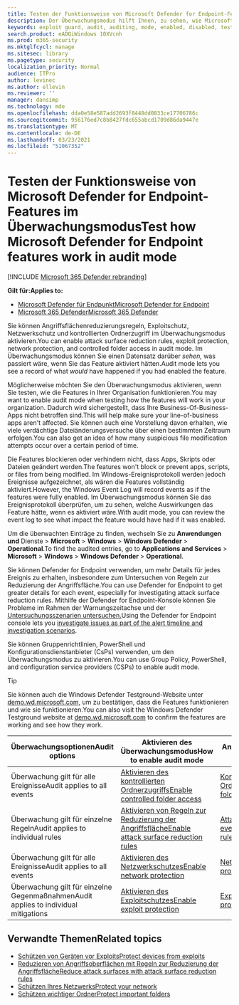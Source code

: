 ```yaml
---
title: Testen der Funktionsweise von Microsoft Defender for Endpoint-Features im Überwachungsmodus
description: Der Überwachungsmodus hilft Ihnen, zu sehen, wie Microsoft Defender for Endpoint Ihre Geräte schützen würde, wenn sie aktiviert wäre.
keywords: exploit guard, audit, auditing, mode, enabled, disabled, test, demo, evaluate, lab
search.product: eADQiWindows 10XVcnh
ms.prod: m365-security
ms.mktglfcycl: manage
ms.sitesec: library
ms.pagetype: security
localization_priority: Normal
audience: ITPro
author: levinec
ms.author: ellevin
ms.reviewer: ''
manager: dansimp
ms.technology: mde
ms.openlocfilehash: dda0e58e587add2693f8448dd0833ce17706786c
ms.sourcegitcommit: 956176ed7c8b8427fdc655abcd1709d86da9447e
ms.translationtype: MT
ms.contentlocale: de-DE
ms.lasthandoff: 03/23/2021
ms.locfileid: "51067352"
---
```

# <a name="test-how-microsoft-defender-for-endpoint-features-work-in-audit-mode"></a><span data-ttu-id="3503b-104">Testen der Funktionsweise von Microsoft Defender for Endpoint-Features im Überwachungsmodus</span><span class="sxs-lookup"><span data-stu-id="3503b-104">Test how Microsoft Defender for Endpoint features work in audit mode</span></span>

[!INCLUDE [Microsoft 365 Defender rebranding](../../includes/microsoft-defender.md)]

<span data-ttu-id="3503b-105">**Gilt für:**</span><span class="sxs-lookup"><span data-stu-id="3503b-105">**Applies to:**</span></span>
- [<span data-ttu-id="3503b-106">Microsoft Defender für Endpunkt</span><span class="sxs-lookup"><span data-stu-id="3503b-106">Microsoft Defender for Endpoint</span></span>](https://go.microsoft.com/fwlink/?linkid=2154037)
- [<span data-ttu-id="3503b-107">Microsoft 365 Defender</span><span class="sxs-lookup"><span data-stu-id="3503b-107">Microsoft 365 Defender</span></span>](https://go.microsoft.com/fwlink/?linkid=2118804)


<span data-ttu-id="3503b-108">Sie können Angriffsflächenreduzierungsregeln, Exploitschutz, Netzwerkschutz und kontrollierten Ordnerzugriff im Überwachungsmodus aktivieren.</span><span class="sxs-lookup"><span data-stu-id="3503b-108">You can enable attack surface reduction rules, exploit protection, network protection, and controlled folder access in audit mode.</span></span> <span data-ttu-id="3503b-109">Im Überwachungsmodus können Sie einen Datensatz darüber *sehen,* was passiert wäre, wenn Sie das Feature aktiviert hätten.</span><span class="sxs-lookup"><span data-stu-id="3503b-109">Audit mode lets you see a record of what *would* have happened if you had enabled the feature.</span></span>

<span data-ttu-id="3503b-110">Möglicherweise möchten Sie den Überwachungsmodus aktivieren, wenn Sie testen, wie die Features in Ihrer Organisation funktionieren.</span><span class="sxs-lookup"><span data-stu-id="3503b-110">You may want to enable audit mode when testing how the features will work in your organization.</span></span> <span data-ttu-id="3503b-111">Dadurch wird sichergestellt, dass Ihre Business-Of-Business-Apps nicht betroffen sind.</span><span class="sxs-lookup"><span data-stu-id="3503b-111">This will help make sure your line-of-business apps aren't affected.</span></span> <span data-ttu-id="3503b-112">Sie können auch eine Vorstellung davon erhalten, wie viele verdächtige Dateiänderungsversuche über einen bestimmten Zeitraum erfolgen.</span><span class="sxs-lookup"><span data-stu-id="3503b-112">You can also get an idea of how many suspicious file modification attempts occur over a certain period of time.</span></span>

<span data-ttu-id="3503b-113">Die Features blockieren oder verhindern nicht, dass Apps, Skripts oder Dateien geändert werden.</span><span class="sxs-lookup"><span data-stu-id="3503b-113">The features won't block or prevent apps, scripts, or files from being modified.</span></span> <span data-ttu-id="3503b-114">Im Windows-Ereignisprotokoll werden jedoch Ereignisse aufgezeichnet, als wären die Features vollständig aktiviert.</span><span class="sxs-lookup"><span data-stu-id="3503b-114">However, the Windows Event Log will record events as if the features were fully enabled.</span></span> <span data-ttu-id="3503b-115">Im Überwachungsmodus können Sie das Ereignisprotokoll überprüfen, um zu sehen, welche Auswirkungen das Feature hätte, wenn es aktiviert wäre.</span><span class="sxs-lookup"><span data-stu-id="3503b-115">With audit mode, you can review the event log to see what impact the feature would have had if it was enabled.</span></span>

<span data-ttu-id="3503b-116">Um die überwachten Einträge zu finden, wechseln Sie zu **Anwendungen und** Dienste  >  **Microsoft**  >  **Windows**  >  **Windows Defender**  >  **Operational**.</span><span class="sxs-lookup"><span data-stu-id="3503b-116">To find the audited entries, go to **Applications and Services** > **Microsoft** > **Windows** > **Windows Defender** > **Operational**.</span></span>

<span data-ttu-id="3503b-117">Sie können Defender for Endpoint verwenden, um mehr Details für jedes Ereignis zu erhalten, insbesondere zum Untersuchen von Regeln zur Reduzierung der Angriffsfläche.</span><span class="sxs-lookup"><span data-stu-id="3503b-117">You can use Defender for Endpoint to get greater details for each event, especially for investigating attack surface reduction rules.</span></span> <span data-ttu-id="3503b-118">Mithilfe der Defender for Endpoint-Konsole können Sie Probleme im Rahmen der Warnungszeitachse und der [Untersuchungsszenarien untersuchen.](investigate-alerts.md)</span><span class="sxs-lookup"><span data-stu-id="3503b-118">Using the Defender for Endpoint console lets you [investigate issues as part of the alert timeline and investigation scenarios](investigate-alerts.md).</span></span>

<span data-ttu-id="3503b-119">Sie können Gruppenrichtlinien, PowerShell und Konfigurationsdienstanbieter (CsPs) verwenden, um den Überwachungsmodus zu aktivieren.</span><span class="sxs-lookup"><span data-stu-id="3503b-119">You can use Group Policy, PowerShell, and configuration service providers (CSPs) to enable audit mode.</span></span>

> [!TIP]
> <span data-ttu-id="3503b-120">Sie können auch die Windows Defender Testground-Website unter [demo.wd.microsoft.com,](https://demo.wd.microsoft.com?ocid=cx-wddocs-testground) um zu bestätigen, dass die Features funktionieren und wie sie funktionieren.</span><span class="sxs-lookup"><span data-stu-id="3503b-120">You can also visit the Windows Defender Testground website at [demo.wd.microsoft.com](https://demo.wd.microsoft.com?ocid=cx-wddocs-testground) to confirm the features are working and see how they work.</span></span>

 <span data-ttu-id="3503b-121">**Überwachungsoptionen**</span><span class="sxs-lookup"><span data-stu-id="3503b-121">**Audit options**</span></span> | <span data-ttu-id="3503b-122">**Aktivieren des Überwachungsmodus**</span><span class="sxs-lookup"><span data-stu-id="3503b-122">**How to enable audit mode**</span></span> | <span data-ttu-id="3503b-123">**Anzeigen von Ereignissen**</span><span class="sxs-lookup"><span data-stu-id="3503b-123">**How to view events**</span></span>
|---------|---------|---------|
| <span data-ttu-id="3503b-124">Überwachung gilt für alle Ereignisse</span><span class="sxs-lookup"><span data-stu-id="3503b-124">Audit applies to all events</span></span> | [<span data-ttu-id="3503b-125">Aktivieren des kontrollierten Ordnerzugriffs</span><span class="sxs-lookup"><span data-stu-id="3503b-125">Enable controlled folder access</span></span>](enable-controlled-folders.md) | [<span data-ttu-id="3503b-126">Kontrollierte Ordnerzugriffsereignisse</span><span class="sxs-lookup"><span data-stu-id="3503b-126">Controlled folder access events</span></span>](evaluate-controlled-folder-access.md#review-controlled-folder-access-events-in-windows-event-viewer)
| <span data-ttu-id="3503b-127">Überwachung gilt für einzelne Regeln</span><span class="sxs-lookup"><span data-stu-id="3503b-127">Audit applies to individual rules</span></span> | [<span data-ttu-id="3503b-128">Aktivieren von Regeln zur Reduzierung der Angriffsfläche</span><span class="sxs-lookup"><span data-stu-id="3503b-128">Enable attack surface reduction rules</span></span>](enable-attack-surface-reduction.md) | [<span data-ttu-id="3503b-129">Attack surface reduction rule events</span><span class="sxs-lookup"><span data-stu-id="3503b-129">Attack surface reduction rule events</span></span>](evaluate-attack-surface-reduction.md#review-attack-surface-reduction-events-in-windows-event-viewer)
| <span data-ttu-id="3503b-130">Überwachung gilt für alle Ereignisse</span><span class="sxs-lookup"><span data-stu-id="3503b-130">Audit applies to all events</span></span> | [<span data-ttu-id="3503b-131">Aktivieren des Netzwerkschutzes</span><span class="sxs-lookup"><span data-stu-id="3503b-131">Enable network protection</span></span>](enable-network-protection.md) | [<span data-ttu-id="3503b-132">Netzwerkschutzereignisse</span><span class="sxs-lookup"><span data-stu-id="3503b-132">Network protection events</span></span>](evaluate-network-protection.md#review-network-protection-events-in-windows-event-viewer)
| <span data-ttu-id="3503b-133">Überwachung gilt für einzelne Gegenmaßnahmen</span><span class="sxs-lookup"><span data-stu-id="3503b-133">Audit applies to individual mitigations</span></span> | [<span data-ttu-id="3503b-134">Aktivieren des Exploitschutzes</span><span class="sxs-lookup"><span data-stu-id="3503b-134">Enable exploit protection</span></span>](enable-exploit-protection.md) | [<span data-ttu-id="3503b-135">Exploit-Schutzereignisse</span><span class="sxs-lookup"><span data-stu-id="3503b-135">Exploit protection events</span></span>](exploit-protection.md#review-exploit-protection-events-in-windows-event-viewer)

## <a name="related-topics"></a><span data-ttu-id="3503b-136">Verwandte Themen</span><span class="sxs-lookup"><span data-stu-id="3503b-136">Related topics</span></span>

* [<span data-ttu-id="3503b-137">Schützen von Geräten vor Exploits</span><span class="sxs-lookup"><span data-stu-id="3503b-137">Protect devices from exploits</span></span>](exploit-protection.md)
* [<span data-ttu-id="3503b-138">Reduzieren von Angriffsoberflächen mit Regeln zur Reduzierung der Angriffsfläche</span><span class="sxs-lookup"><span data-stu-id="3503b-138">Reduce attack surfaces with attack surface reduction rules</span></span>](attack-surface-reduction.md)
* [<span data-ttu-id="3503b-139">Schützen Ihres Netzwerks</span><span class="sxs-lookup"><span data-stu-id="3503b-139">Protect your network</span></span>](network-protection.md)
* [<span data-ttu-id="3503b-140">Schützen wichtiger Ordner</span><span class="sxs-lookup"><span data-stu-id="3503b-140">Protect important folders</span></span>](controlled-folders.md)
